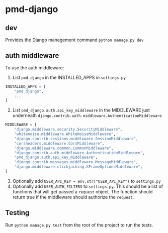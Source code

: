 # pmd-django
## dev
Provides the Django management command `python manage.py dev`

## auth middleware
To use the auth middleware:
1. List `pmd_django` in the INSTALLED_APPS in `settings.py`
```python
INSTALLED_APPS = [
    "pmd_django",
    ...
]
```
2. List `pmd_django.auth.api_key_middleware` in the MIDDLEWARE just underneath
`django.contrib.auth.middleware.AuthenticationMiddleware`
```python
MIDDLEWARE = [
    "django.middleware.security.SecurityMiddleware",
    "whitenoise.middleware.WhiteNoiseMiddleware",
    "django.contrib.sessions.middleware.SessionMiddleware",
    "corsheaders.middleware.CorsMiddleware",
    "django.middleware.common.CommonMiddleware",
    "django.contrib.auth.middleware.AuthenticationMiddleware",
    "pmd_django.auth.api_key_middleware",
    "django.contrib.messages.middleware.MessageMiddleware",
    "django.middleware.clickjacking.XFrameOptionsMiddleware",
]
```
3. Optionally add `USER_API_KEY = env.str("USER_API_KEY")` to `settings.py`
4. Optionally add `USER_AUTH_FILTERS` to `settings.py`. This should be a list of
functions that will get passed a `request` object. The function should return true if the
middleware should authorize the `request`.

## Testing
Run `python manage.py test` from the root of the project to run the tests.
